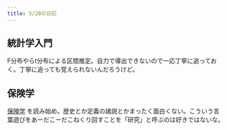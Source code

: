 ```yaml
---
title: 5/20の日記
---
```


## 統計学入門

F分布やらt分布による区間推定。自力で導出できないので一応丁寧に追っておく。丁寧に追っても覚えられないんだろうけど。

## 保険学

[保険学](http://www.amazon.co.jp/%E4%BF%9D%E9%99%BA%E5%AD%A6-%E6%9C%89%E6%96%90%E9%96%A3%E3%83%96%E3%83%83%E3%82%AF%E3%82%B9-%E8%BF%91%E8%A6%8B-%E6%AD%A3%E5%BD%A6/dp/4641183953%3FSubscriptionId%3D15SMZCTB9V8NGR2TW082%26tag%3Ddays0aa-22%26linkCode%3Dxm2%26camp%3D2025%26creative%3D165953%26creativeASIN%3D4641183953) を読み始め。歴史とか定義の諸説とかまったく面白くない。こういう言葉遊びをあーだこーだこねくり回すことを「研究」と呼ぶのは好きではないな。
